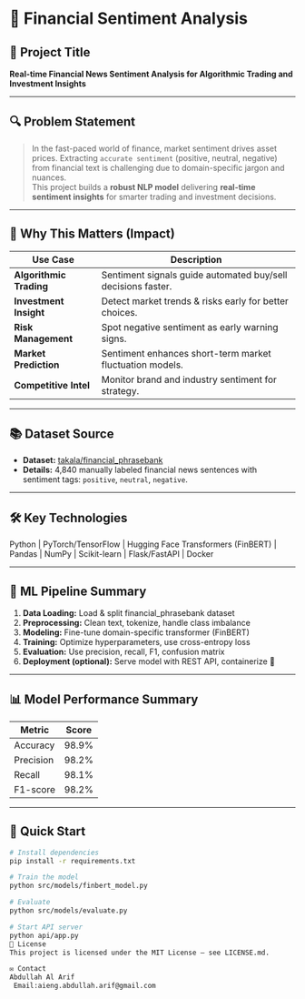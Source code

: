 # 🚀 Financial Sentiment Analysis

## 📌 Project Title

**Real-time Financial News Sentiment Analysis for Algorithmic Trading and Investment Insights**

---

## 🔍 Problem Statement

> In the fast-paced world of finance, market sentiment drives asset prices. Extracting `accurate sentiment` (positive, neutral, negative) from financial text is challenging due to domain-specific jargon and nuances.  
> This project builds a **robust NLP model** delivering **real-time sentiment insights** for smarter trading and investment decisions.

---

## 🌟 Why This Matters (Impact)

| Use Case                | Description                                                  |
| ----------------------- | ------------------------------------------------------------ |
| **Algorithmic Trading** | Sentiment signals guide automated buy/sell decisions faster. |
| **Investment Insight**  | Detect market trends & risks early for better choices.       |
| **Risk Management**     | Spot negative sentiment as early warning signs.              |
| **Market Prediction**   | Sentiment enhances short-term market fluctuation models.     |
| **Competitive Intel**   | Monitor brand and industry sentiment for strategy.           |

---

## 📚 Dataset Source

- **Dataset:** [takala/financial_phrasebank](https://huggingface.co/datasets/takala/financial_phrasebank)  
- **Details:** 4,840 manually labeled financial news sentences with sentiment tags: `positive`, `neutral`, `negative`.

---

## 🛠️ Key Technologies

Python | PyTorch/TensorFlow | Hugging Face Transformers (FinBERT) | Pandas | NumPy | Scikit-learn | Flask/FastAPI | Docker



---

## 🧰 ML Pipeline Summary

1. **Data Loading:** Load & split financial_phrasebank dataset  
2. **Preprocessing:** Clean text, tokenize, handle class imbalance  
3. **Modeling:** Fine-tune domain-specific transformer (FinBERT)  
4. **Training:** Optimize hyperparameters, use cross-entropy loss  
5. **Evaluation:** Use precision, recall, F1, confusion matrix  
6. **Deployment (optional):** Serve model with REST API, containerize 🚀  

---

## 📊 Model Performance Summary

| Metric     | Score  |
|------------|--------|
| Accuracy   | 98.9%  |
| Precision  | 98.2%  |
| Recall     | 98.1%  |
| F1-score   | 98.2%  |

---

## 🚀 Quick Start

```bash
# Install dependencies
pip install -r requirements.txt

# Train the model
python src/models/finbert_model.py

# Evaluate
python src/models/evaluate.py

# Start API server
python api/app.py
📄 License
This project is licensed under the MIT License – see LICENSE.md.

✉️ Contact
Abdullah Al Arif
 Email:aieng.abdullah.arif@gmail.com
